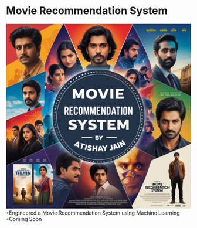 # Movie Recommendation System
![Movie_Recommendation_System.jpg](Movie_Recommendation_System.jpg)
◦Engineered a Movie Recommendation System using Machine Learning
<br>
◦Coming Soon
